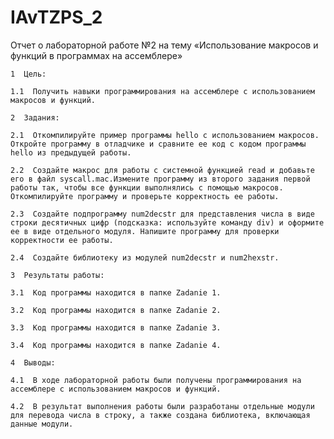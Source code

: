 # IAvTZPS_2
Отчет о лабораторной работе №2 на тему «Использование макросов и функций в программах на ассемблере»
    
    1  Цель: 
    
    1.1  Получить навыки программирования на ассемблере с использованием макросов и функций.
  
    2  Задания:
   
    2.1  Откомпилируйте пример программы hello с использованием макросов. Откройте программу в отладчике и сравните ее код с кодом программы hello из предыдущей работы.
  
    2.2  Создайте макрос для работы с системной функцией read и добавьте его в файл syscall.mac.Измените программу из второго задания первой работы так, чтобы все функции выполнялись с помощью макросов. Откомпилируйте программу и проверьте корректность ее работы.
  
    2.3  Создайте подпрограмму num2decstr для представления числа в виде строки десятичных цифр (подсказка: используйте команду div) и оформите ее в виде отдельного модуля. Напишите программу для проверки корректности ее работы.
  
    2.4  Создайте библиотеку из модулей num2decstr и num2hexstr. 
 
    3  Результаты работы:
  
    3.1  Код программы находится в папке Zadanie 1.
  
    3.2  Код программы находится в папке Zadanie 2.
      
    3.3  Код программы находится в папке Zadanie 3.
       
    3.4  Код программы находится в папке Zadanie 4.
    
    4  Выводы:
     
    4.1  В ходе лабораторной работы были получены программирования на ассемблере с использованием макросов и функций.
     
    4.2  В результат выполнения работы были разработаны отдельные модули для перевода числа в строку, а также создана библиотека, включающая данные модули.
